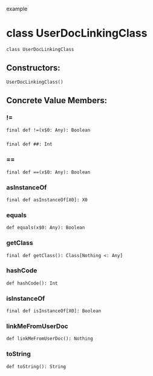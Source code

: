 example
# class UserDocLinkingClass

<pre><code class="language-scala" >class UserDocLinkingClass</pre></code>
## Constructors:
<pre><code class="language-scala" >UserDocLinkingClass()</pre></code>

## Concrete Value Members:
### !=
<pre><code class="language-scala" >final def !=(x$0: Any): Boolean</pre></code>

### ##
<pre><code class="language-scala" >final def ##: Int</pre></code>

### ==
<pre><code class="language-scala" >final def ==(x$0: Any): Boolean</pre></code>

### asInstanceOf
<pre><code class="language-scala" >final def asInstanceOf[X0]: X0</pre></code>

### equals
<pre><code class="language-scala" >def equals(x$0: Any): Boolean</pre></code>

### getClass
<pre><code class="language-scala" >final def getClass(): Class[Nothing <: Any]</pre></code>

### hashCode
<pre><code class="language-scala" >def hashCode(): Int</pre></code>

### isInstanceOf
<pre><code class="language-scala" >final def isInstanceOf[X0]: Boolean</pre></code>

### linkMeFromUserDoc
<pre><code class="language-scala" >def linkMeFromUserDoc(): Nothing</pre></code>

### toString
<pre><code class="language-scala" >def toString(): String</pre></code>

